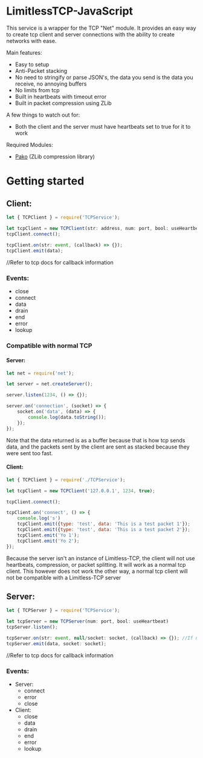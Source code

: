 # LimitlessTCP-JavaScript

This service is a wrapper for the TCP "Net" module.
It provides an easy way to create tcp client and server connections with the ability to create networks with ease.

Main features:
* Easy to setup
* Anti-Packet stacking
* No need to stringify or parse JSON's, the data you send is the data you receive, no annoying buffers
* No limits from tcp
* Built in heartbeats with timeout error
* Built in packet compression using ZLib

A few things to watch out for:
* Both the client and the server must have heartbeats set to true for it to work

Required Modules:
* [Pako](https://github.com/nodeca/pako) (ZLib compression library)


# Getting started
## Client:
```javascript
let { TCPClient } = require('TCPService');

let tcpClient = new TCPClient(str: address, num: port, bool: useHeartbeat);
tcpClient.connect();
    
tcpClient.on(str: event, (callback) => {});
tcpClient.emit(data);
```

//Refer to tcp docs for callback information
### Events:
   * close
   * connect
   * data
   * drain
   * end
   * error
   * lookup

### Compatible with normal TCP
#### Server:
```javascript
let net = require('net');

let server = net.createServer();

server.listen(1234, () => {});

server.on('connection', (socket) => {
    socket.on('data', (data) => {
        console.log(data.toString());
    });
});
```
Note that the data returned is as a buffer because that is how tcp sends data, and the packets sent by the client are sent as stacked because they were sent too fast.

#### Client:
```javascript
let { TCPClient } = require('./TCPService');

let tcpClient = new TCPClient('127.0.0.1', 1234, true);

tcpClient.connect();

tcpClient.on('connect', () => {
    console.log('s')
    tcpClient.emit({type: 'test', data: 'This is a test packet 1'});
    tcpClient.emit({type: 'test', data: 'This is a test packet 2'});
    tcpClient.emit('Yo 1');
    tcpClient.emit('Yo 2');
});
```

Because the server isn't an instance of Limitless-TCP, the client will not use heartbeats, compression, or packet splitting. It will work as a normal tcp client.
This however does not work the other way, a normal tcp client will not be compatible with a Limitless-TCP server

## Server:
```javascript
let { TCPServer } = require('TCPService');

let tcpServer = new TCPServer(num: port, bool: useHeartbeat)
tcpServer.listen();

tcpServer.on(str: event, null/socket: socket, (callback) => {}); //If null then it listens for tcpServer events instead of socket specific
tcpServer.emit(data, socket: socket);
```

//Refer to tcp docs for callback information
### Events:
  * Server:
    * connect
    * error
    * close
  * Client:
    * close
    * data
    * drain
    * end
    * error
    * lookup